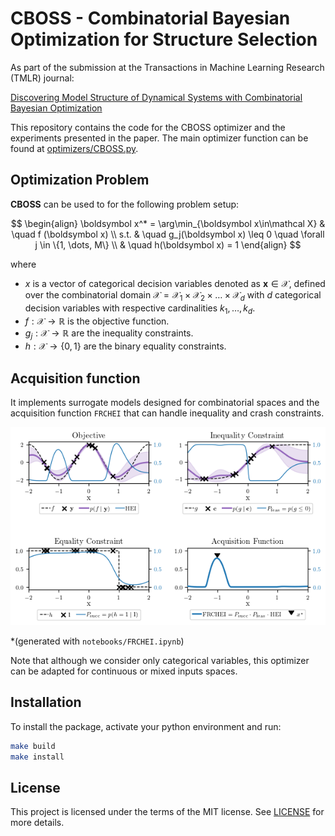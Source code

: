 # CBOSS - Combinatorial Bayesian Optimization for Structure Selection

As part of the submission at the Transactions in Machine Learning Research (TMLR) journal:

[Discovering Model Structure of Dynamical Systems with Combinatorial Bayesian Optimization](https://openreview.net/forum?id=2iOOvQmJBK)

This repository contains the code for the CBOSS optimizer and the experiments presented in the paper.
The main optimizer function can be found at [optimizers/CBOSS.py](optimizers/CBOSS.py).


## Optimization Problem

**CBOSS** can be used to for the following problem setup:

$$
\begin{align}
    \boldsymbol x^* = \arg\min_{\boldsymbol x\in\mathcal X} & \quad f (\boldsymbol x) 
    \\
    s.t. & \quad g_j(\boldsymbol x) \leq 0 \quad  \forall j \in \{1, \dots, M\} \\
         & \quad h(\boldsymbol x) = 1
\end{align}
$$

where 
- $x$ is a vector of categorical decision variables denoted as $\boldsymbol x \in \mathcal X$, defined over the combinatorial domain $\mathcal X = \mathcal X_1 \times \mathcal X_2 \times\dots \times \mathcal X_d$ with $d$ categorical decision variables with respective cardinalities $k_1, \dots, k_d$.
- $f: \mathcal X \to \mathbb R$ is the objective function.
- $g_j: \mathcal X \to \mathbb R$ are the inequality constraints.
- $h: \mathcal X \to \{0,1\}$ are the binary equality constraints.


## Acquisition function

It implements surrogate models designed for combinatorial spaces and the acquisition function `FRCHEI` that can handle inequality and crash constraints.

![notebooks/images/FRCHEI.png](notebooks/images/FRCHEI.png)

*(generated with `notebooks/FRCHEI.ipynb`)


Note that although we consider only categorical variables, this optimizer can be adapted for continuous or mixed inputs spaces.

## Installation

To install the package, activate your python environment and run:

```sh
make build
make install
```


## License

This project is licensed under the terms of the MIT license. See [LICENSE](LICENSE) for more details.
